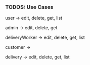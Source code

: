 ### TODOS: Use Cases 

user -> edit, delete, get, list

admin -> edit, delete, get

deliveryWorker -> edit, delete, get, list

customer ->

delivery -> edit, delete, get, list
